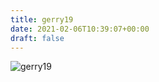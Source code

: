 ```yaml
---
title: gerry19
date: 2021-02-06T10:39:07+00:00
draft: false
---
```


![gerry19](/images/1990%3F.JPG)

